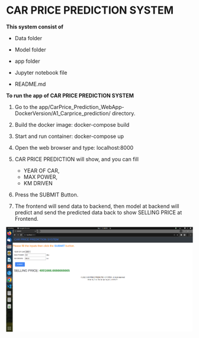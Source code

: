 # CAR PRICE PREDICTION SYSTEM

**This system consist of**
  
  - Data folder
  
  - Model folder
  
  - app folder
  
  - Jupyter notebook file

  - README.md

**To run the app of CAR PRICE PREDICTION SYSTEM**

  1. Go to the app/CarPrice_Prediction_WebApp-DockerVersion/A1_Carprice_prediction/ directory.

  2. Build the docker image: docker-compose build

  3. Start and run container: docker-compose up

  4. Open the web browser and type: localhost:8000

  5. CAR PRICE PREDICTION will show, and you can fill
     - YEAR OF CAR,
     - MAX POWER,
     - KM DRIVEN

  6. Press the SUBMIT Button.

  7. The frontend will send data to backend, then model at backend will predict and send the predicted data back to show SELLING PRICE at Frontend.

![Car Price Prediction System](app/Car%20Price%20Prediction%20System.png)

